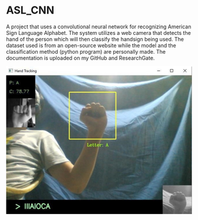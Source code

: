 # ASL_CNN

A project that uses a convolutional neural network for recognizing American Sign Language Alphabet.
The system utilizes a web camera that detects the hand of the person which will then classify the handsign being used.
The dataset used is from an open-source website while the model and the classification method (python program) are personally made.
The documentation is uploaded on my GitHub and ResearchGate.

![My Image](./assets/resources/1.jpg)
